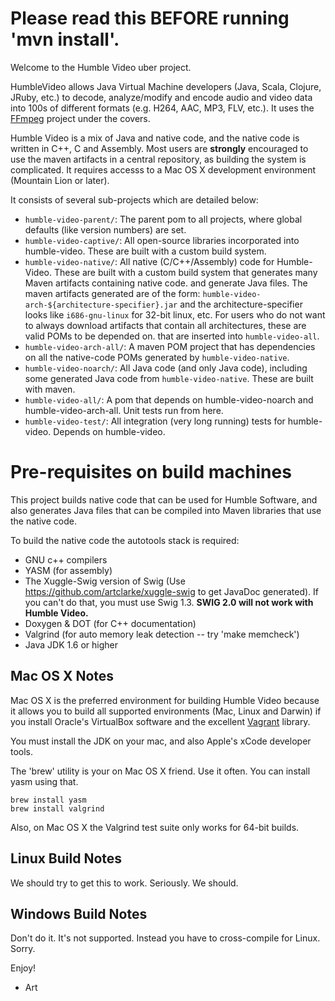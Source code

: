 # Please read this BEFORE running 'mvn install'.

Welcome to the Humble Video uber project.

HumbleVideo allows Java Virtual Machine developers (Java, Scala, Clojure, JRuby, etc.) to decode, analyze/modify
and encode audio and video data into 100s of different formats (e.g. H264, AAC, MP3, FLV, etc.). It uses the
<a href="http://ffmpeg.org">FFmpeg</a> project under the covers.

Humble Video is a mix of Java and native code, and the native code is written in C++, C and Assembly. Most users
are **strongly** encouraged to use the maven artifacts in a central repository, as building the system is complicated.
It requires accesss to a Mac OS X development environment (Mountain Lion or later).

It consists of several sub-projects which are detailed below:

* `humble-video-parent/`: The parent pom to all projects, where global defaults (like version numbers) are set.
* `humble-video-captive/`: All open-source libraries incorporated into humble-video. These are built with a custom build system.
* `humble-video-native/`: All native (C/C++/Assembly) code for Humble-Video. These are built with a custom build system that generates
     many Maven artifacts containing native code. and generate Java files. The maven artifacts generated are of the form:
     `humble-video-arch-${architecture-specifier}.jar` and the architecture-specifier looks like `i686-gnu-linux` for 32-bit linux, etc.
     For users who do not want to always download artifacts that contain all architectures, these are valid POMs to be depended on.
  that are inserted into `humble-video-all`.
* `humble-video-arch-all/`: A maven POM project that has dependencies on all the native-code POMs generated by `humble-video-native`.
* `humble-video-noarch/`: All Java code (and only Java code), including some generated Java code from `humble-video-native`.
     These are built with maven. 
* `humble-video-all/`: A pom that depends on humble-video-noarch and humble-video-arch-all. Unit tests run from here.
* `humble-video-test/`: All integration (very long running) tests for humble-video. Depends on humble-video.

# Pre-requisites on build machines

This project builds native code that can be used for Humble Software, and
also generates Java files that can be compiled into Maven libraries
that use the native code.

To build the native code the autotools stack is required:

* GNU c++ compilers
* YASM (for assembly)
* The Xuggle-Swig version of Swig (Use https://github.com/artclarke/xuggle-swig to get JavaDoc generated).
  If you can't do that, you must use Swig 1.3.  **SWIG 2.0 will not work with Humble Video.**
* Doxygen & DOT (for C++ documentation)
* Valgrind (for auto memory leak detection -- try 'make memcheck')
* Java JDK 1.6 or higher

## Mac OS X Notes

Mac OS X is the preferred environment for building Humble Video because it allows you
to build all supported environments (Mac, Linux and Darwin) if you install Oracle's
VirtualBox software and the excellent [Vagrant](http://vagrantup.com) library.

You must install the JDK on your mac, and also Apple's xCode developer tools.

The 'brew' utility is your on Mac OS X friend. Use it often. You can install yasm using that.

    brew install yasm
    brew install valgrind

Also, on Mac OS X the Valgrind test suite only works for 64-bit builds.

## Linux Build Notes

We should try to get this to work. Seriously. We should.

## Windows Build Notes
Don't do it. It's not supported. Instead you have to cross-compile for Linux. Sorry.

Enjoy!

- Art
